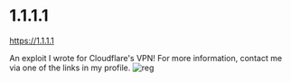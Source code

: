 # 1.1.1.1
https://1.1.1.1

An exploit I wrote for Cloudflare's VPN! For more information, contact me via one of the links in my profile.
![reg](https://user-images.githubusercontent.com/89823371/213040742-c93ed511-e5bb-4aad-8c14-e4aa5c2d49da.png)

